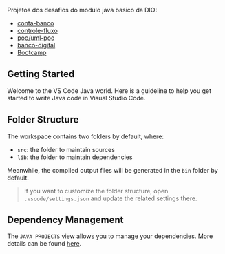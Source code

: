 Projetos dos desafios do modulo java basico da DIO:
- [conta-banco](https://github.com/JJDSNT/dio-trilha-java-basico/tree/main/conta-banco)
- [controle-fluxo](https://github.com/JJDSNT/dio-trilha-java-basico/tree/main/controle-fluxo/DesafioControleFluxo)
- [poo/uml-poo](https://github.com/JJDSNT/dio-trilha-java-basico/tree/main/poo/uml-poo)
- [banco-digital](https://github.com/JJDSNT/dio-trilha-java-basico/tree/main/banco-digital)
- [Bootcamp](https://github.com/JJDSNT/dio-trilha-java-basico/tree/main/bootcamp)

## Getting Started

Welcome to the VS Code Java world. Here is a guideline to help you get started to write Java code in Visual Studio Code.

## Folder Structure

The workspace contains two folders by default, where:

- `src`: the folder to maintain sources
- `lib`: the folder to maintain dependencies

Meanwhile, the compiled output files will be generated in the `bin` folder by default.

> If you want to customize the folder structure, open `.vscode/settings.json` and update the related settings there.

## Dependency Management

The `JAVA PROJECTS` view allows you to manage your dependencies. More details can be found [here](https://github.com/microsoft/vscode-java-dependency#manage-dependencies).
